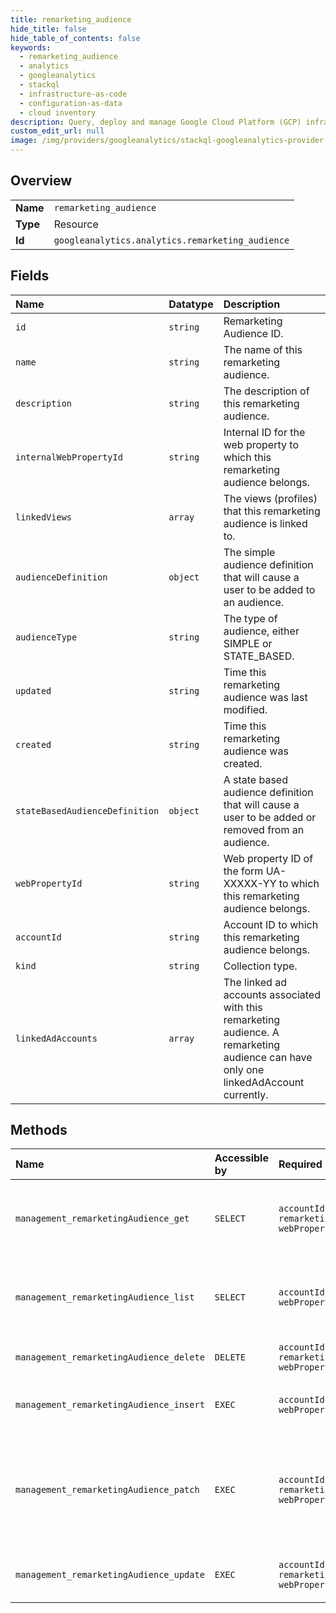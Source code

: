 ```yaml
---
title: remarketing_audience
hide_title: false
hide_table_of_contents: false
keywords:
  - remarketing_audience
  - analytics
  - googleanalytics    
  - stackql
  - infrastructure-as-code
  - configuration-as-data
  - cloud inventory
description: Query, deploy and manage Google Cloud Platform (GCP) infrastructure and resources using SQL
custom_edit_url: null
image: /img/providers/googleanalytics/stackql-googleanalytics-provider-featured-image.png
---
```

  
    

## Overview
<table><tbody>
<tr><td><b>Name</b></td><td><code>remarketing_audience</code></td></tr>
<tr><td><b>Type</b></td><td>Resource</td></tr>
<tr><td><b>Id</b></td><td><code>googleanalytics.analytics.remarketing_audience</code></td></tr>
</tbody></table>

## Fields
| Name | Datatype | Description |
|:-----|:---------|:------------|
| `id` | `string` | Remarketing Audience ID. |
| `name` | `string` | The name of this remarketing audience. |
| `description` | `string` | The description of this remarketing audience. |
| `internalWebPropertyId` | `string` | Internal ID for the web property to which this remarketing audience belongs. |
| `linkedViews` | `array` | The views (profiles) that this remarketing audience is linked to. |
| `audienceDefinition` | `object` | The simple audience definition that will cause a user to be added to an audience. |
| `audienceType` | `string` | The type of audience, either SIMPLE or STATE_BASED. |
| `updated` | `string` | Time this remarketing audience was last modified. |
| `created` | `string` | Time this remarketing audience was created. |
| `stateBasedAudienceDefinition` | `object` | A state based audience definition that will cause a user to be added or removed from an audience. |
| `webPropertyId` | `string` | Web property ID of the form UA-XXXXX-YY to which this remarketing audience belongs. |
| `accountId` | `string` | Account ID to which this remarketing audience belongs. |
| `kind` | `string` | Collection type. |
| `linkedAdAccounts` | `array` | The linked ad accounts associated with this remarketing audience. A remarketing audience can have only one linkedAdAccount currently. |
## Methods
| Name | Accessible by | Required Params | Description |
|:-----|:--------------|:----------------|:------------|
| `management_remarketingAudience_get` | `SELECT` | `accountId, remarketingAudienceId, webPropertyId` | Gets a remarketing audience to which the user has access. |
| `management_remarketingAudience_list` | `SELECT` | `accountId, webPropertyId` | Lists remarketing audiences to which the user has access. |
| `management_remarketingAudience_delete` | `DELETE` | `accountId, remarketingAudienceId, webPropertyId` | Delete a remarketing audience. |
| `management_remarketingAudience_insert` | `EXEC` | `accountId, webPropertyId` | Creates a new remarketing audience. |
| `management_remarketingAudience_patch` | `EXEC` | `accountId, remarketingAudienceId, webPropertyId` | Updates an existing remarketing audience. This method supports patch semantics. |
| `management_remarketingAudience_update` | `EXEC` | `accountId, remarketingAudienceId, webPropertyId` | Updates an existing remarketing audience. |
